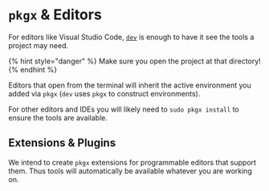 # `pkgx` & Editors

For editors like Visual Studio Code, [`dev`](../../dev.md) is enough to have
it see the tools a project may need.

{% hint style="danger" %}
Make sure you open the project at that directory!
{% endhint %}

Editors that open from the terminal will inherit the active environment you
added via `pkgx` (`dev` uses `pkgx` to construct environments).

For other editors and IDEs you will likely need to `sudo pkgx install` to
ensure the tools are available.


## Extensions & Plugins

We intend to create `pkgx` extensions for programmable editors that support
them. Thus tools will automatically be available whatever you are working on.
